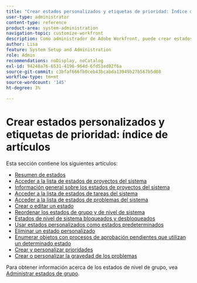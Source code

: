 ```yaml
---
title: "Crear estados personalizados y etiquetas de prioridad: Índice de artículos"
user-type: administrator
content-type: reference
product-area: system-administration
navigation-topic: customize-workfront
description: Como administrador de Adobe Workfront, puede crear estados personalizados para proyectos, tareas y problemas. Pueden ser para usuarios de todo el sistema de Workfront o para grupos o subgrupos específicos. El estado de un elemento de trabajo representa su estado actual de desarrollo.
author: Lisa
feature: System Setup and Administration
role: Admin
recommendations: noDisplay, noCatalog
exl-id: 94248a76-6531-4196-964d-6fd51ed02f6a
source-git-commit: c3bfaf666fb0ceb43bcabda13949b27b567b5d08
workflow-type: tm+mt
source-wordcount: '145'
ht-degree: 3%

---
```


# Crear estados personalizados y etiquetas de prioridad: índice de artículos

Esta sección contiene los siguientes artículos:

* [Resumen de estados](../../../administration-and-setup/customize-workfront/creating-custom-status-and-priority-labels/statuses-overview.md)
* [Acceder a la lista de estados de proyectos del sistema](../../../administration-and-setup/customize-workfront/creating-custom-status-and-priority-labels/project-statuses.md)
* [Información general sobre los estados de proyectos del sistema](../../../administration-and-setup/customize-workfront/creating-custom-status-and-priority-labels/system-project-statuses.md)
* [Acceder a la lista de estados de tareas del sistema](../../../administration-and-setup/customize-workfront/creating-custom-status-and-priority-labels/task-statuses.md)
* [Acceder a la lista de estados de problemas del sistema](../../../administration-and-setup/customize-workfront/creating-custom-status-and-priority-labels/issue-statuses.md)
* [Crear o editar un estado](../../../administration-and-setup/customize-workfront/creating-custom-status-and-priority-labels/create-or-edit-a-status.md)
* [Reordenar los estados de grupo y de nivel de sistema](../../../administration-and-setup/customize-workfront/creating-custom-status-and-priority-labels/reorder-system-statuses.md)
* [Estados de nivel de sistema bloqueados y desbloqueados](../../../administration-and-setup/customize-workfront/creating-custom-status-and-priority-labels/lock-or-unlock-a-custom-system-level-status.md)
* [Usar estados personalizados como estados predeterminados](../../../administration-and-setup/customize-workfront/creating-custom-status-and-priority-labels/use-custom-statuses-as-default-statuses.md)
* [Eliminar un estado personalizado](../../../administration-and-setup/customize-workfront/creating-custom-status-and-priority-labels/delete-a-custom-status.md)
* [Enumerar objetos con procesos de aprobación pendientes que utilizan un determinado estado](../../../administration-and-setup/customize-workfront/creating-custom-status-and-priority-labels/list-objects-pending-approval-certain-status.md)
* [Crear y personalizar prioridades](../../../administration-and-setup/customize-workfront/creating-custom-status-and-priority-labels/create-customize-priorities.md)
* [Crear o personalizar la gravedad de los problemas](../../../administration-and-setup/customize-workfront/creating-custom-status-and-priority-labels/create-customize-issue-severities.md)

Para obtener información acerca de los estados de nivel de grupo, vea [Administrar estados de grupo](../../../administration-and-setup/manage-groups/manage-group-statuses/manage-group-statuses.md).
